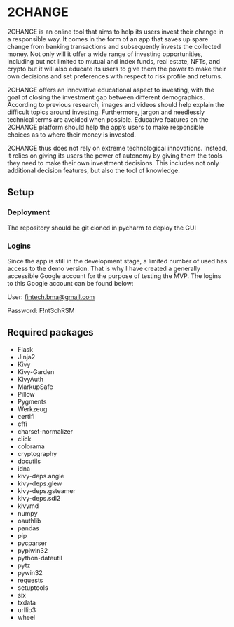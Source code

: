 # 2CHANGE
2CHANGE is an online tool that aims to help its users invest their change in a responsible way. It comes 
in the form of an app that saves up spare change from banking transactions and subsequently invests 
the collected money. Not only will it offer a wide range of investing 
opportunities, including but not limited to mutual and index funds, real estate, 
NFTs, and crypto but it will also educate its users to give 
them the power to make their own decisions and set preferences with respect to 
risk profile and returns.

2CHANGE offers an innovative educational aspect to investing, with the goal of closing the 
investment gap between different demographics. According to previous research, images and videos 
should help explain the difficult topics around investing. Furthermore, jargon and needlessly technical
terms are avoided when possible. Educative features on the 2CHANGE platform 
should help the app’s users to make responsible choices as to where their money is invested. 

2CHANGE thus does not rely on extreme technological innovations. Instead, it relies on giving its users 
the power of autonomy by giving them the tools they need to make their own investment decisions. 
This includes not only additional decision features, but also the tool of knowledge.

## Setup
### Deployment
The repository should be git cloned in pycharm to deploy the GUI
### Logins
Since the app is still in the development stage, a limited number of used has access to the demo version.
That is why I have created a generally accessible Google account for the purpose of testing the MVP.
The logins to this Google account can be found below:

User: fintech.bma@gmail.com

Password: F!nt3chRSM

## Required packages
* Flask
* Jinja2
* Kivy
* Kivy-Garden
* KivyAuth
* MarkupSafe
* Pillow
* Pygments
* Werkzeug
* certifi
* cffi
* charset-normalizer
* click
* colorama
* cryptography
* docutils
* idna
* kivy-deps.angle
* kivy-deps.glew
* kivy-deps.gsteamer
* kivy-deps.sdl2
* kivymd
* numpy
* oauthlib
* pandas
* pip
* pycparser
* pypiwin32
* python-dateutil
* pytz
* pywin32
* requests
* setuptools
* six
* txdata
* urllib3
* wheel
